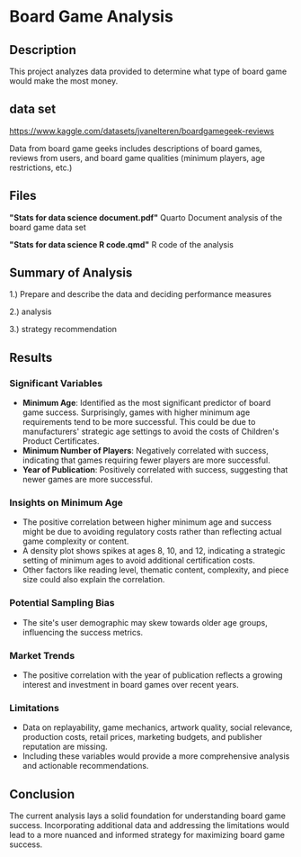 # Board Game Analysis

## Description

This project analyzes data provided to determine what type of board game would make the most money.

## data set
https://www.kaggle.com/datasets/jvanelteren/boardgamegeek-reviews

Data from board game geeks includes descriptions of board games, reviews from users, and board game qualities (minimum players, age restrictions, etc.)

## Files
**"Stats for data science document.pdf"** Quarto Document analysis of the board game data set

**"Stats for data science R code.qmd"** R code of the analysis
## Summary of Analysis

1.) Prepare and describe the data and deciding performance measures

2.) analysis

3.) strategy recommendation

## Results

### Significant Variables
- **Minimum Age**: Identified as the most significant predictor of board game success. Surprisingly, games with higher minimum age requirements tend to be more successful. This could be due to manufacturers' strategic age settings to avoid the costs of Children's Product Certificates.
- **Minimum Number of Players**: Negatively correlated with success, indicating that games requiring fewer players are more successful.
- **Year of Publication**: Positively correlated with success, suggesting that newer games are more successful.

### Insights on Minimum Age
- The positive correlation between higher minimum age and success might be due to avoiding regulatory costs rather than reflecting actual game complexity or content.
- A density plot shows spikes at ages 8, 10, and 12, indicating a strategic setting of minimum ages to avoid additional certification costs.
- Other factors like reading level, thematic content, complexity, and piece size could also explain the correlation.

### Potential Sampling Bias
- The site's user demographic may skew towards older age groups, influencing the success metrics.

### Market Trends
- The positive correlation with the year of publication reflects a growing interest and investment in board games over recent years.

### Limitations
- Data on replayability, game mechanics, artwork quality, social relevance, production costs, retail prices, marketing budgets, and publisher reputation are missing.
- Including these variables would provide a more comprehensive analysis and actionable recommendations.

## Conclusion
The current analysis lays a solid foundation for understanding board game success. Incorporating additional data and addressing the limitations would lead to a more nuanced and informed strategy for maximizing board game success.
